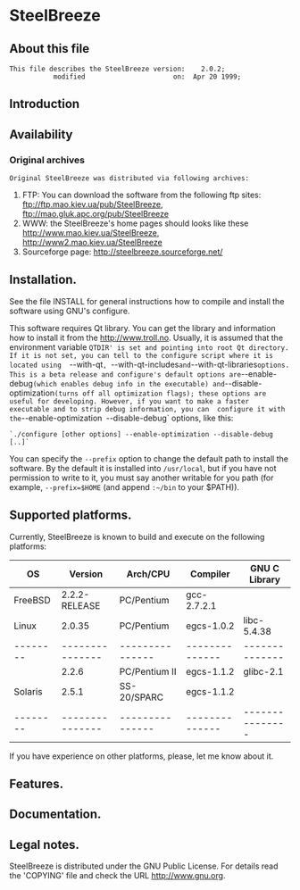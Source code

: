 
   # SteelBreeze

   ## About this file
   
    This file describes the SteelBreeze version: 	2.0.2;
               modified                      on:  Apr 20 1999;

   ## Introduction
   
   ## Availability
   
   ### Original archives
    Original SteelBreeze was distributed via following archives:

   1. FTP: You can download the software from the following ftp sites:
	ftp://ftp.mao.kiev.ua/pub/SteelBreeze,
	ftp://mao.gluk.apc.org/pub/SteelBreeze
   2. WWW: the SteelBreeze's home pages should looks like these
	http://www.mao.kiev.ua/SteelBreeze,
	http://www2.mao.kiev.ua/SteelBreeze
   3. Sourceforge page: http://steelbreeze.sourceforge.net/


   ## Installation.

   See the file INSTALL for general instructions how to compile and install
the software using GNU's configure.

   This software requires Qt library. You can get the library and information
how to install it from the http://www.troll.no. Usually, it is assumed that the
environment variable `QTDIR' is set and pointing into root Qt directory. If it
is not set, you can tell to the configure script where it is located using 
`--with-qt`, `--with-qt-includes` and `--with-qt-libraries` options.
   This is a beta release and configure's default options are `--enable-debug`
(which enables debug info in the executable) and `--disable-optimization` (turns
off all optimization flags); these options are useful for developing. However,
if you want to make a faster executable and to strip debug information, you can 
configure it with the `--enable-optimization` `--disable-debug` options, like
this:

	`./configure [other options] --enable-optimization --disable-debug [..]`

   You can specify the `--prefix` option to change the default path to install
the software. By the default it is installed into `/usr/local`, but if you
have not permission to write to it, you must say another writable for you path
(for example, `--prefix=$HOME` (and append `:~/bin` to your $PATH)).



   ## Supported platforms.

   Currently, SteelBreeze is known to build and execute on the following
platforms:

OS      | Version       | Arch/CPU      |  Compiler    |  GNU C Library
--------|---------------|---------------|--------------|--------------
FreeBSD | 2.2.2-RELEASE | PC/Pentium    |  gcc-2.7.2.1 |
Linux   | 2.0.35        | PC/Pentium    |  egcs-1.0.2  |  libc-5.4.38
--------|---------------|---------------|--------------|--------------
        | 2.2.6         | PC/Pentium II |  egcs-1.1.2  |  glibc-2.1
Solaris | 2.5.1         | SS-20/SPARC   |  egcs-1.1.2  |
--------|---------------|---------------|--------------|---------------

If you have experience on other platforms, please, let me know about it.


   ## Features.


   ## Documentation.


   ## Legal notes.

   SteelBreeze is distributed under the GNU Public License. For details
read the 'COPYING' file and check the URL http://www.gnu.org.


